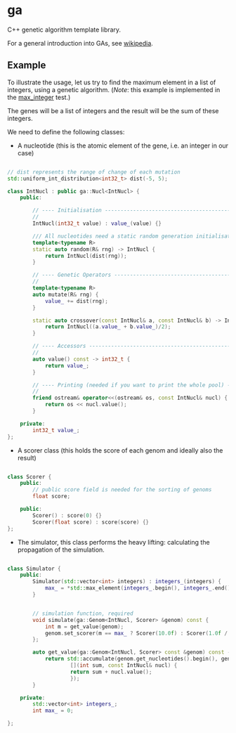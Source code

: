 # ga

C++ genetic algorithm template library.

For a general introduction into GAs, see [wikipedia](https://en.wikipedia.org/wiki/Genetic_algorithm).

## Example

To illustrate the usage, let us try to find the maximum element in a list of integers, using a
genetic algorithm. (_Note_: this example is implemented in the [max_integer](/tests/max_integer.cpp)
test.)

The genes will be a list of integers and the result will be the sum of these integers.

We need to define the following classes:

- A nucleotide (this is the atomic element of the gene, i.e. an integer in our case)

```cpp

// dist represents the range of change of each mutation
std::uniform_int_distribution<int32_t> dist(-5, 5);

class IntNucl : public ga::Nucl<IntNucl> {
    public:

        // ---- Initialisation --------------------------------------------------------------------
        //
        IntNucl(int32_t value) : value_(value) {}

        /// All nucleotides need a static random generation initialisation
        template<typename R>
        static auto random(R& rng) -> IntNucl {
            return IntNucl(dist(rng));
        }

        // ---- Genetic Operators -----------------------------------------------------------------
        //
        template<typename R>
        auto mutate(R& rng) {
            value_ += dist(rng);
        }

        static auto crossover(const IntNucl& a, const IntNucl& b) -> IntNucl {
            return IntNucl((a.value_ + b.value_)/2);
        }

        // ---- Accessors -------------------------------------------------------------------------
        //
        auto value() const -> int32_t {
            return value_;
        }

        // ---- Printing (needed if you want to print the whole pool) -----------------------------
        //
        friend ostream& operator<<(ostream& os, const IntNucl& nucl) {
            return os << nucl.value();
        }

    private:
        int32_t value_;
};

```

- A scorer class (this holds the score of each genom and ideally also the result)

```cpp

class Scorer {
    public:
        // public score field is needed for the sorting of genoms
        float score;

    public: 
        Scorer() : score(0) {}
        Scorer(float score) : score(score) {}
};

```

- The simulator, this class performs the heavy lifting: calculating the propagation of the simulation.
```cpp

class Simulator {
    public:
        Simulator(std::vector<int> integers) : integers_(integers) {
            max_ = *std::max_element(integers_.begin(), integers_.end());
        }


        // simulation function, required
        void simulate(ga::Genom<IntNucl, Scorer> &genom) const {
            int m = get_value(genom);
            genom.set_scorer(m == max_ ? Scorer(10.0f) : Scorer(1.0f / std::abs(m - max_)));
        };

        auto get_value(ga::Genom<IntNucl, Scorer> const &genom) const -> int32_t {
            return std::accumulate(genom.get_nucleotides().begin(), genom.get_nucleotides().end(), 0,
                    [](int sum, const IntNucl& nucl) {
                    return sum + nucl.value();
                    });
        }

    private:
        std::vector<int> integers_;
        int max_ = 0;

};
```
